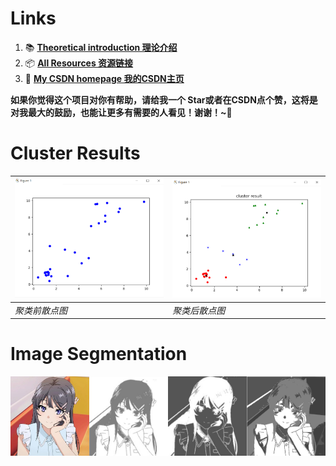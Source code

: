 # Links 

1. 📚  [**Theoretical introduction 理论介绍**](https://blog.csdn.net/coolyuan/article/details/107515224)
2. 📦  [**All Resources 资源链接**](https://pan.baidu.com/s/1q2nQRdmG9GfUPQGY3ITL0A?pwd=4s6m)
3. 👤  [ **My CSDN homepage 我的CSDN主页**](https://blog.csdn.net/coolyuan)

**如果你觉得这个项目对你有帮助，请给我一个 Star或者在CSDN点个赞，这将是对我最大的鼓励，也能让更多有需要的人看见！谢谢！~🌹**
# Cluster Results
| ![Image 1](./results_figs/scatter.png) | ![Image 2](./results_figs/scatter_result.png) |
|-------------------------|-------------------------|
| *聚类前散点图*   | *聚类后散点图*   |


# Image Segmentation
<img src="./results_figs/Mai_sakurajima.jpg" alt="Image 1" style="display:inline; width:25%;"><img src="./results_figs/seg2.jpg" alt="Image 2" style="display:inline; width:25%;"><img src="./results_figs/seg2_1.png" alt="Image 3" style="display:inline; width:25%;"><img src="./results_figs/seg4.png" alt="Image 4" style="display:inline; width:25%;">



